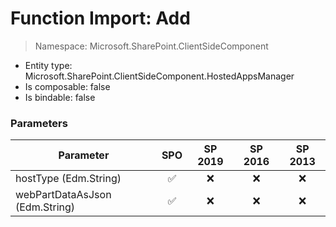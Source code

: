 # Function Import: Add

> Namespace: Microsoft.SharePoint.ClientSideComponent

- Entity type: Microsoft.SharePoint.ClientSideComponent.HostedAppsManager
- Is composable: false
- Is bindable: false

### Parameters

Parameter | SPO | SP 2019 | SP 2016 | SP 2013
----------|:---:|:-------:|:-------:|:-------:
hostType (Edm.String) | ✅ | ❌ | ❌ | ❌
webPartDataAsJson (Edm.String) | ✅ | ❌ | ❌ | ❌